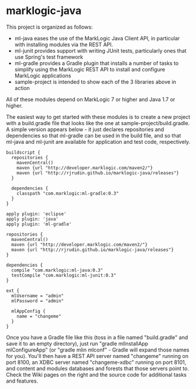 marklogic-java
==============

This project is organized as follows:

- ml-java eases the use of the MarkLogic Java Client API, in particular with installing modules via the REST API.
- ml-junit provides support with writing JUnit tests, particularly ones that use Spring's test framework
- ml-gradle provides a Gradle plugin that installs a number of tasks to simplify using the MarkLogic REST API to install and configure MarkLogic applications
- sample-project is intended to show each of the 3 libraries above in action

All of these modules depend on MarkLogic 7 or higher and Java 1.7 or higher. 

The easiest way to get started with these modules is to create a new project with a build.gradle file that looks like the one at sample-project/build.gradle. A simple version appears below - it just declares repositories and dependencies so that ml-gradle can be used in the build file, and so that ml-java and ml-junit are available for application and test code, respectively. 

    buildscript {
      repositories {
        mavenCentral()
        maven {url "http://developer.marklogic.com/maven2/"}
        maven {url "http://rjrudin.github.io/marklogic-java/releases"}
      }
      
      dependencies {
        classpath "com.marklogic:ml-gradle:0.3"
      }
    }

    apply plugin: 'eclipse'
    apply plugin: 'java'
    apply plugin: 'ml-gradle'

    repositories {
      mavenCentral()
      maven {url "http://developer.marklogic.com/maven2/"}
      maven {url "http://rjrudin.github.io/marklogic-java/releases"}
    }

    dependencies {
      compile "com.marklogic:ml-java:0.3"
      testCompile "com.marklogic:ml-junit:0.3"
    }

    ext {
      mlUsername = "admin"
      mlPassword = "admin"
      
      mlAppConfig {
        name = "changeme"
      }
    }

Once you have a Gradle file like this (toss in a file named "build.gradle" and save it to an empty directory), just run "gradle mlInstallApp mlConfigureApp" (or "gradle mlin mlconf" - Gradle will expand those names for you). You'll then have a REST API server named "changeme" running on port 8100, an XDBC server named "changeme-xdbc" running on port 8101, and content and modules databases and forests that those servers point to. Check the Wiki pages on the right and the source code for additional tasks and features. 
